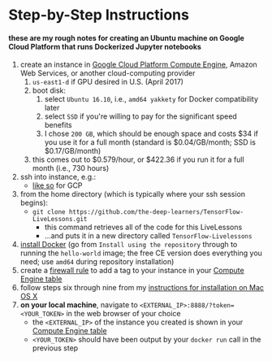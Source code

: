 # Step-by-Step Instructions
#### these are my **rough notes** for creating an Ubuntu machine on Google Cloud Platform that runs Dockerized Jupyter notebooks

1. create an instance in [Google Cloud Platform Compute Engine](https://console.cloud.google.com/compute), Amazon Web Services, or another cloud-computing provider 
	1. `us-east1-d` if GPU desired in U.S. (April 2017)
	2. boot disk: 
		1. select `Ubuntu 16.10`, i.e., `amd64 yakkety` for Docker compatibility later
		2. select `SSD` if you're willing to pay for the significant speed benefits
		3. I chose `200 GB`, which should be enough space and costs $34 if you use it for a full month (standard is $0.04/GB/month; SSD is $0.17/GB/month)
	3. this comes out to $0.579/hour, or $422.36 if you run it for a full month (i.e., 730 hours)
2. ssh into instance, e.g.: 
	* [like so](https://cloud.google.com/compute/docs/instances/connecting-to-instance) for GCP
3. from the home directory (which is typically where your ssh session begins): 
	* `git clone https://github.com/the-deep-learners/TensorFlow-LiveLessons.git`
		* this command retrieves all of the code for this LiveLessons
		* ...and puts it in a new directory called `TensorFlow-Livelessons`
4. [install Docker](https://docs.docker.com/engine/installation/linux/ubuntu/) (go from `Install using the repository` through to running the `hello-world` image; the free CE version does everything you need; use `amd64` during repository installation)
5. create a [firewall rule](https://cloud.google.com/compute/docs/networking?hl=en_US&_ga=1.268488185.92442388.1465331838#firewalls) to add a tag to your instance in your [Compute Engine table](https://console.cloud.google.com/compute) 
6. follow steps six through nine from my [instructions for installation on Mac OS X](https://github.com/the-deep-learners/TensorFlow-LiveLessons/blob/master/installation/step_by_step_MacOSX_install.md)
7. **on your local machine**, navigate to `<EXTERNAL_IP>:8888/?token=<YOUR_TOKEN>` in the web browser of your choice 
	* the `<EXTERNAL_IP>` of the instance you created is shown in your [Compute Engine table](https://console.cloud.google.com/compute)
	* `<YOUR_TOKEN>` should have been output by your `docker run` call in the previous step 


